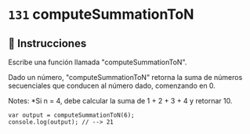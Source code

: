 # `131` computeSummationToN

## 📝 Instrucciones

Escribe una función llamada "computeSummationToN".

Dado un número, "computeSummationToN" retorna la suma de números secuenciales que conducen al número dado, comenzando en 0.

Notes:
*Si n = 4, debe calcular la suma de 1 + 2 + 3 + 4 y retornar 10.

```Js
var output = computeSummationToN(6);
console.log(output); // --> 21
```